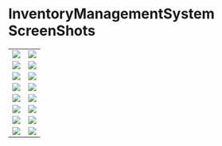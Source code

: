 # InventoryManagementSystem ScreenShots


<table>
<tr>
 <td><img src="https://user-images.githubusercontent.com/54237095/187158423-751764c4-ff73-4fa2-82a6-32073b6a6391.png"  /></td>
 
<td><img src="https://user-images.githubusercontent.com/54237095/187158426-a0b79612-f617-4986-a92e-612c494fde75.png" /></td>
</tr>
<tr>
<td><img src="https://user-images.githubusercontent.com/54237095/187158428-8ee4d780-bb10-44fb-82d3-5537f6ed54d3.png" /></td>
 
<td><img src="https://user-images.githubusercontent.com/54237095/187158431-7d3f59f5-fe98-49b7-95c3-168883747741.png" /></td>
</tr>
<tr>
<td><img src="https://user-images.githubusercontent.com/54237095/187158435-e171948b-7594-4dc7-a922-4451534faa30.png" /></td>
 
<td><img src="https://user-images.githubusercontent.com/54237095/187158436-33cc70cd-a754-4174-bc23-f6bbb0bbb57b.png" /></td>
</tr>
<tr>
<td><img src="https://user-images.githubusercontent.com/54237095/187158440-7d351b91-3577-4092-bb6b-894ea0c32513.png" /></td>
 
<td><img src="https://user-images.githubusercontent.com/54237095/187158443-fa0a7c76-090c-4b31-a77d-19205dc7ec8e.png" /></td>
</tr>
<tr>
<td><img src="https://user-images.githubusercontent.com/54237095/187158445-d2525d9e-4d15-4da7-ab40-3a98667e7013.png" /></td>
 
<td><img src="https://user-images.githubusercontent.com/54237095/187158451-797aa000-2d37-4014-a557-74870c1980ad.png" /></td>
</tr>
<tr>
<td><img src="https://user-images.githubusercontent.com/54237095/187158454-1abdd372-05f5-44da-b81c-3a767946b231.png" /></td>
 
<td><img src="https://user-images.githubusercontent.com/54237095/187158456-b6b7abff-9bbb-42fa-a253-00a656586583.png" /></td>
</tr>
<tr>
<td><img src="https://user-images.githubusercontent.com/54237095/187158458-28a7383e-abce-4a69-b7f3-ada6366d9aad.png" /></td>
 
<td><img src="https://user-images.githubusercontent.com/54237095/187158460-7215afbe-da39-47d1-8809-2572b7db284d.png" /></td>
</tr>
<tr>
<td><img src="https://user-images.githubusercontent.com/54237095/187158462-643388de-7e37-4f32-b0c7-10dd33d24a1c.png" /></td>
 
<td><img src="https://user-images.githubusercontent.com/54237095/187158465-927fef34-1572-44c5-9c51-9889bbd702d8.png" /></td>
</tr>

</table>   
